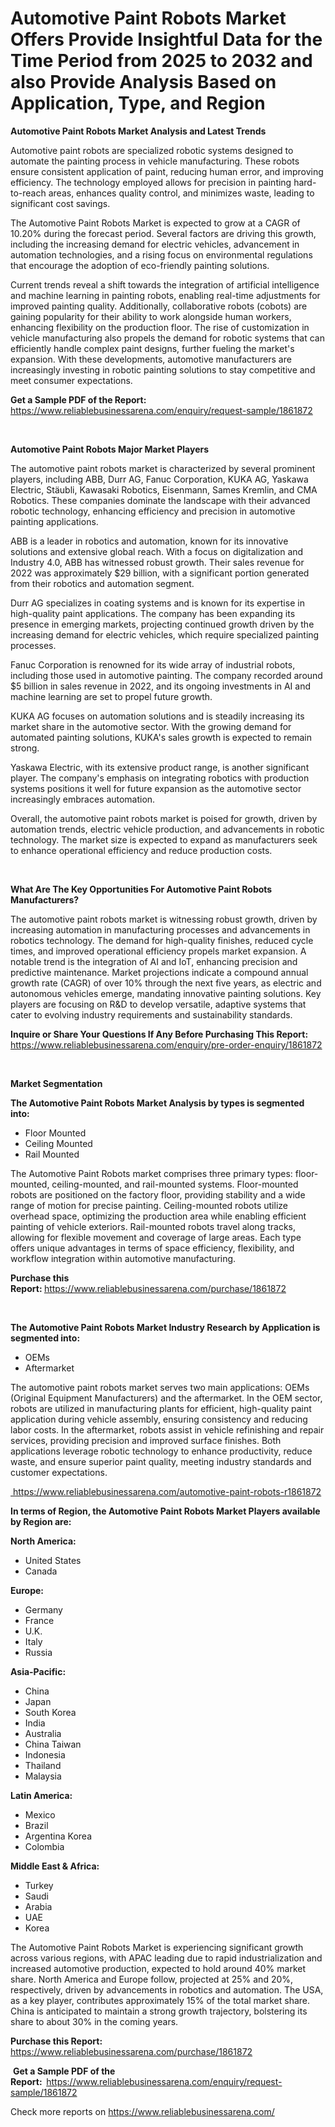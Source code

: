 <p><h1>Automotive Paint Robots Market Offers Provide Insightful Data for the Time Period from 2025 to 2032 and also Provide Analysis Based on Application, Type, and Region</h1></p><p><strong>Automotive Paint Robots Market Analysis and Latest Trends</strong></p>
<p><p>Automotive paint robots are specialized robotic systems designed to automate the painting process in vehicle manufacturing. These robots ensure consistent application of paint, reducing human error, and improving efficiency. The technology employed allows for precision in painting hard-to-reach areas, enhances quality control, and minimizes waste, leading to significant cost savings.</p><p>The Automotive Paint Robots Market is expected to grow at a CAGR of 10.20% during the forecast period. Several factors are driving this growth, including the increasing demand for electric vehicles, advancement in automation technologies, and a rising focus on environmental regulations that encourage the adoption of eco-friendly painting solutions.</p><p>Current trends reveal a shift towards the integration of artificial intelligence and machine learning in painting robots, enabling real-time adjustments for improved painting quality. Additionally, collaborative robots (cobots) are gaining popularity for their ability to work alongside human workers, enhancing flexibility on the production floor. The rise of customization in vehicle manufacturing also propels the demand for robotic systems that can efficiently handle complex paint designs, further fueling the market's expansion. With these developments, automotive manufacturers are increasingly investing in robotic painting solutions to stay competitive and meet consumer expectations.</p></p>
<p><strong>Get a Sample PDF of the Report:&nbsp;</strong> <a href="https://www.reliablebusinessarena.com/enquiry/request-sample/1861872?utm_campaign=2231&utm_medium=2&utm_source=Github&utm_content=ia&utm_term=16022025&utm_id=automotive-paint-robots">https://www.reliablebusinessarena.com/enquiry/request-sample/1861872</a></p>
<p>&nbsp;</p>
<p><strong>Automotive Paint Robots Major Market Players</strong></p>
<p><p>The automotive paint robots market is characterized by several prominent players, including ABB, Durr AG, Fanuc Corporation, KUKA AG, Yaskawa Electric, Stäubli, Kawasaki Robotics, Eisenmann, Sames Kremlin, and CMA Robotics. These companies dominate the landscape with their advanced robotic technology, enhancing efficiency and precision in automotive painting applications.</p><p>ABB is a leader in robotics and automation, known for its innovative solutions and extensive global reach. With a focus on digitalization and Industry 4.0, ABB has witnessed robust growth. Their sales revenue for 2022 was approximately $29 billion, with a significant portion generated from their robotics and automation segment.</p><p>Durr AG specializes in coating systems and is known for its expertise in high-quality paint applications. The company has been expanding its presence in emerging markets, projecting continued growth driven by the increasing demand for electric vehicles, which require specialized painting processes.</p><p>Fanuc Corporation is renowned for its wide array of industrial robots, including those used in automotive painting. The company recorded around $5 billion in sales revenue in 2022, and its ongoing investments in AI and machine learning are set to propel future growth.</p><p>KUKA AG focuses on automation solutions and is steadily increasing its market share in the automotive sector. With the growing demand for automated painting solutions, KUKA's sales growth is expected to remain strong.</p><p>Yaskawa Electric, with its extensive product range, is another significant player. The company's emphasis on integrating robotics with production systems positions it well for future expansion as the automotive sector increasingly embraces automation.</p><p>Overall, the automotive paint robots market is poised for growth, driven by automation trends, electric vehicle production, and advancements in robotic technology. The market size is expected to expand as manufacturers seek to enhance operational efficiency and reduce production costs.</p></p>
<p>&nbsp;</p>
<p><strong>What Are The Key Opportunities For Automotive Paint Robots Manufacturers?</strong></p>
<p><p>The automotive paint robots market is witnessing robust growth, driven by increasing automation in manufacturing processes and advancements in robotics technology. The demand for high-quality finishes, reduced cycle times, and improved operational efficiency propels market expansion. A notable trend is the integration of AI and IoT, enhancing precision and predictive maintenance. Market projections indicate a compound annual growth rate (CAGR) of over 10% through the next five years, as electric and autonomous vehicles emerge, mandating innovative painting solutions. Key players are focusing on R&D to develop versatile, adaptive systems that cater to evolving industry requirements and sustainability standards.</p></p>
<p><strong>Inquire or Share Your Questions If Any Before Purchasing This Report:</strong> <a href="https://www.reliablebusinessarena.com/enquiry/pre-order-enquiry/1861872?utm_campaign=2231&utm_medium=2&utm_source=Github&utm_content=ia&utm_term=16022025&utm_id=automotive-paint-robots">https://www.reliablebusinessarena.com/enquiry/pre-order-enquiry/1861872</a></p>
<p>&nbsp;</p>
<p><strong>Market Segmentation</strong></p>
<p><strong>The Automotive Paint Robots Market Analysis by types is segmented into:</strong></p>
<p><ul><li>Floor Mounted</li><li>Ceiling Mounted</li><li>Rail Mounted</li></ul></p>
<p><p>The Automotive Paint Robots market comprises three primary types: floor-mounted, ceiling-mounted, and rail-mounted systems. Floor-mounted robots are positioned on the factory floor, providing stability and a wide range of motion for precise painting. Ceiling-mounted robots utilize overhead space, optimizing the production area while enabling efficient painting of vehicle exteriors. Rail-mounted robots travel along tracks, allowing for flexible movement and coverage of large areas. Each type offers unique advantages in terms of space efficiency, flexibility, and workflow integration within automotive manufacturing.</p></p>
<p><strong>Purchase this Report:&nbsp;</strong><a href="https://www.reliablebusinessarena.com/purchase/1861872?utm_campaign=2231&utm_medium=2&utm_source=Github&utm_content=ia&utm_term=16022025&utm_id=automotive-paint-robots">https://www.reliablebusinessarena.com/purchase/1861872</a></p>
<p>&nbsp;</p>
<p><strong>The Automotive Paint Robots Market Industry Research by Application is segmented into:</strong></p>
<p><ul><li>OEMs</li><li>Aftermarket</li></ul></p>
<p><p>The automotive paint robots market serves two main applications: OEMs (Original Equipment Manufacturers) and the aftermarket. In the OEM sector, robots are utilized in manufacturing plants for efficient, high-quality paint application during vehicle assembly, ensuring consistency and reducing labor costs. In the aftermarket, robots assist in vehicle refinishing and repair services, providing precision and improved surface finishes. Both applications leverage robotic technology to enhance productivity, reduce waste, and ensure superior paint quality, meeting industry standards and customer expectations.</p></p>
<p><a href="https://www.reliablebusinessarena.com/automotive-paint-robots-r1861872?utm_campaign=2231&utm_medium=2&utm_source=Github&utm_content=ia&utm_term=16022025&utm_id=automotive-paint-robots">&nbsp;https://www.reliablebusinessarena.com/automotive-paint-robots-r1861872</a></p>
<p><strong>In terms of Region, the Automotive Paint Robots Market Players available by Region are:</strong></p>
<p>
    <p> <strong> North America: </strong>
        <ul>
            <li>United States</li>
            <li>Canada</li>
        </ul>
        </p> 
    <p> <strong> Europe: </strong>
        <ul>
            <li>Germany</li>
            <li>France</li>
            <li>U.K.</li>
            <li>Italy</li>
            <li>Russia</li>
        </ul>
        </p> 
    <p> <strong> Asia-Pacific: </strong>
        <ul>
            <li>China</li>
            <li>Japan</li>
            <li>South Korea</li>
            <li>India</li>
            <li>Australia</li>
            <li>China Taiwan</li>
            <li>Indonesia</li>
            <li>Thailand</li>
            <li>Malaysia</li>
        </ul>
        </p> 
    <p> <strong> Latin America: </strong>
        <ul>
            <li>Mexico</li>
            <li>Brazil</li>
            <li>Argentina Korea</li>
            <li>Colombia</li>
        </ul>
        </p> 
    <p> <strong> Middle East & Africa: </strong>
        <ul>
            <li>Turkey</li>
            <li>Saudi</li>
            <li>Arabia</li>
            <li>UAE</li>
            <li>Korea</li>
        </ul>
    </p>
    </p>
<p><p>The Automotive Paint Robots Market is experiencing significant growth across various regions, with APAC leading due to rapid industrialization and increased automotive production, expected to hold around 40% market share. North America and Europe follow, projected at 25% and 20%, respectively, driven by advancements in robotics and automation. The USA, as a key player, contributes approximately 15% of the total market share. China is anticipated to maintain a strong growth trajectory, bolstering its share to about 30% in the coming years.</p></p>
<p><strong>Purchase this Report: </strong><a href="https://www.reliablebusinessarena.com/purchase/1861872?utm_campaign=2231&utm_medium=2&utm_source=Github&utm_content=ia&utm_term=16022025&utm_id=automotive-paint-robots">https://www.reliablebusinessarena.com/purchase/1861872</a></p>
<p>&nbsp;<strong>Get a Sample PDF of the Report:&nbsp;&nbsp;</strong><a href="https://www.reliablebusinessarena.com/enquiry/request-sample/1861872?utm_campaign=2231&utm_medium=2&utm_source=Github&utm_content=ia&utm_term=16022025&utm_id=automotive-paint-robots">https://www.reliablebusinessarena.com/enquiry/request-sample/1861872</a></p>
<p><strong></strong></p>
<p>Check more reports on <a href="https://www.reliablebusinessarena.com/?utm_campaign=2231&utm_medium=2&utm_source=Github&utm_content=ia&utm_term=16022025&utm_id=automotive-paint-robots">https://www.reliablebusinessarena.com/</a></p>